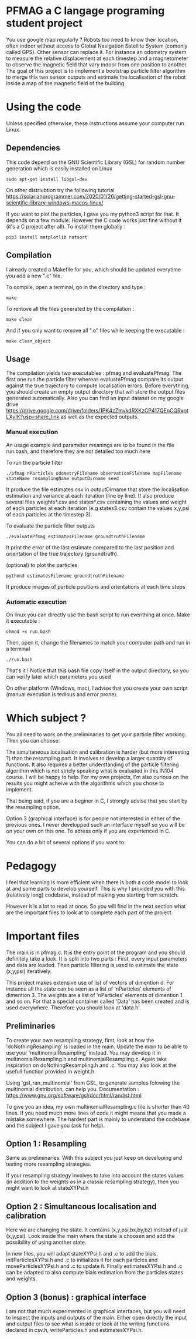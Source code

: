 # PFMAG a C langage programing student project

You use google map regularly ? Robots too need to know their location, often indoor without access to Global Navigation Satellite System (comonly called GPS). Other sensor can replace it. For instance an odometry system to measure the relative displacement at each timestep and a magnetometer to observe the magnetic field that vary indoor from one position to another. The goal of this project is to implement a bootstrap particle filter algorithm to merge this two sensor outputs and estimate the localisation of the robot inside a map of the magnetic field of the building.

# Using the code

Unless specified otherwise, these instructions assume your computer run Linux.

## Dependencies

This code depend on the GNU Scientific Library (GSL) for random number generation which is easily installed on Linux

```shell
sudo apt-get install libgsl-dev
```
On other distriubtion try the following tutorial https://solarianprogrammer.com/2020/01/26/getting-started-gsl-gnu-scientific-library-windows-macos-linux/

If you want to plot the particles, I gave you my python3 script for that. It depends on a few module. However the C code works just fine without it (it's a C project after all). To install them globally :

```shell
pip3 install matplotlib natsort
```

## Compilation

I already created a Makefile for you, which should be updated everytime you add a new ".c" file.

To compile, open a terminal, go in the directory and type :
```shell
make
```

To remove all the files generated by the compilation :
```shell
make clean
```

And if you only want to remove all ".o" files while keeping the executable :
```shell
make clean_object
```

## Usage

The compilation yields two executables : pfmag and evaluatePfmag. The first one run the particle filter whereas evaluatePfmag compare its output against the true trajectory to compute localisation errors. Before everything, you should create an empty output directory that will store the output files generated automatically. Also you can find an input dataset on my google drive https://drive.google.com/drive/folders/1PK4zZmvkdRXKzCP417QEnCQRxptLXyIK?usp=share_link as well as the expected outputs.

### Manual execution

An usage example and parameter meanings are to be found in the file run.bash, and therefore they are not detailed too much here

To run the particle filter
```shell
./pfmag nParticles odometryFilename observationFilename mapFilename stateName resamplingName outputDirname seed
```
It produce the file estimates.csv in outputDirname that store the localisation estimation and variance at each iteration (line by line). It also produce several files weights*.csv and states*.csv containing the values and weight of each particles at each iteration (e.g states3.csv contain the values x,y,psi of each particles at the timestep 3).

To evaluate the particle filter outputs
```shell
./evaluatePfmag estimatesFilename groundtruthFilename
```
It print the error of the last estimate compared to the last position and orientation of the true trajectory (groundtruth).

(optional) to plot the particles
```shell
python3 estimatesFilename groundtruthFilename
```
It produce images of particle positions and orientations at each time steps

### Automatic execution

On linux you can directly use the bash script to run everithing at once. Make it executable :
```shell
chmod +x run.bash
```

Then, open it, change the filenames to match your computer path and run in a terminal
```shell
./run.bash
```
That's it ! Notice that this bash file copy itself in the output directory, so you can verify later which parameters you used

On other platform (Windows, mac), I advise that you create your own script (manual execution is tedious and error prone).


# Which subject ?

You all need to work on the preliminaries to get your particle filter working. Then you can choose.

The simultaneous localisation and calibration is harder (but more interesting ?) than the resampling part. It involves to develop a larger quantity of functions. It also requires a better understanding of the particle filtering algorithm which is not stricly speaking what is evaluated in this IN104 course. I will be happy to help. For my own projects, I'm also curious on the results you might acheive with the algorithms which you chose to implement.

That being said, if you are a beginer in C, I strongly advise that you start by the resampling option.

Option 3 (graphical interface) is for people not interested in either of the previous ones. I never developped such an interface myself so you will be on your own on this one. To adress only if you are experienced in C.

You can do a bit of several options if you want to.

# Pedagogy

I feel that learning is more efficient when there is both a code model to look at and some parts to develop yourself. This is why I provided you with this (relatively long) codebase, instead of making you starting from scratch.

However it is a lot to read at once. So you will find in the next section what are the important files to look at to complete each part of the project.

# Important files

The main is in pfmag.c. It is the entry point of the program and you should definitely take a look. It is split into two parts : First, every input parameters and data are loaded. Then particle filtering is used to estimate the state (x,y,psi) iteratively.

This project makes extensive use of list of vectors of dimention d. For instance all the state can be seen as a list of 'nParticles' elements of dimention 3. The weights are a list of 'nParticles' elements of dimention 1 and so on. For that a special container called 'Data' has been created and is used everywhere. Therefore you should look at 'data.h'.

## Preliminaries

To create your own resampling strategy, first, look at how the 'doNothingResampling' is loaded in the main. Update the main to be able to use your 'multinomialResampling' instead. You may develop it in multinomialResampling.h and multinomialResampling.c. Again take inspiration on doNothingResampling.h and .c. You may also look at the usefull function provided in weight.h

Using 'gsl_ran_multinomial' from GSL, to generate samples folowing the multinomial distribution, can help you. Documentation : https://www.gnu.org/software/gsl/doc/html/randist.html

To give you an idea, my own multinomialResampling.c file is shorter than 40 lines. If you need much more lines of code it might means that you made a mistake somewhere. The hardest part is mainly to understand the codebase and the subject I gave you (ask for help).

## Option 1 : Resampling

Same as preliminaries. With this subject you just keep on developing and testing more resampling strategies.

If your resampling strategy involves to take into account the states values (in addition to the weights as in a classic resampling strategy), then you might want to look at stateXYPsi.h

## Option 2 : Simultaneous localisation and calibration

Here we are changing the state. It contains (x,y,psi,bx,by,bz) instead of just (x,y,psi). Look inside the main where the state is choosen and add the possibility of using another state.

In new files, you will adapt stateXYPsi.h and .c to add the biais. initParticlesXYPsi.h and .c to initializes it for each particles and moveParticlesXYPsi.h and .c to update it. Finally estimatesXYPsi.h and .c can be adapted to also compute biais estimation from the particles states and weights.

## Option 3 (bonus) : graphical interface

I am not that much experimented in graphical interfaces, but you will need to inspect the inputs and outputs of the main. Either open directly the input and output files to see what is inside or look at the writing functions declared in csv.h, writeParticles.h and estimatesXYPsi.h.
